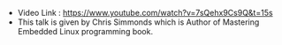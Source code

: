 - Video Link : https://www.youtube.com/watch?v=7sQehx9Cs9Q&t=15s
- This talk is given by Chris Simmonds which is Author of Mastering Embedded Linux programming book.
